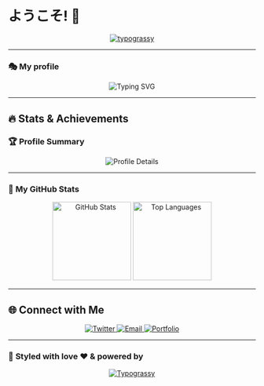 # ようこそ! 👋

<p align="center">
  <a href="https://github.com/kawarimidoll/typograssy">
    <img src="https://typograssy.deno.dev/api?text=%E3%81%93%E3%82%93%E3%81%AB%E3%81%A1%E3%81%AF%EF%BC%81%E3%80%80Hello%20world%EF%BC%81%20%20&l0=000000&l1=ff3399&l2=00ccff&l3=ffcc00&l4=00ff99&bg=111111&frame=none&comment=" alt="typograssy" />
  </a>
</p>

---

### 🎭 **My profile**
<p align="center">
  <img src="https://readme-typing-svg.herokuapp.com?font=Fira+Code&size=22&pause=1000&color=00FFCC&center=true&vCenter=true&width=440&height=40&lines=Welcome+to+My+Profile!;I+love+coding!;Let's+build+something+awesome!" alt="Typing SVG">
</p>

---

## 🔥 **Stats & Achievements**

### 🏆 **Profile Summary**
<p align="center">
  <img src="https://github-profile-summary-cards.vercel.app/api/cards/profile-details?username=maple0603&theme=dracula" alt="Profile Details" />
</p>

---

### 🚀 **My GitHub Stats**
<div align="center">
  <img height="160px" src="https://github-readme-stats.vercel.app/api?username=maple0603&show_icons=true&theme=tokyonight" alt="GitHub Stats" />
  <img height="160px" src="https://github-readme-stats.vercel.app/api/top-langs/?username=maple0603&layout=compact&langs_count=6&theme=tokyonight" alt="Top Languages" />
</div>

---


## 🌐 **Connect with Me**
<p align="center">
  <a href="https://twitter.com/maple0603">
    <img src="https://img.shields.io/badge/Twitter-%231DA1F2.svg?logo=twitter&logoColor=white" alt="Twitter" />
  </a>
  <a href="mailto:example@example.com">
    <img src="https://img.shields.io/badge/Email-%23D14836.svg?logo=gmail&logoColor=white" alt="Email" />
  </a>
  <a href="https://yourportfolio.com">
    <img src="https://img.shields.io/badge/Portfolio-%2312100E.svg?logo=vercel&logoColor=white" alt="Portfolio" />
  </a>
</p>

---

### 🎨 **Styled with love ❤️ & powered by**
<p align="center">
  <a href="https://github.com/kawarimidoll/typograssy">
    <img src="https://img.shields.io/badge/Typograssy-%23FF5733.svg?style=for-the-badge&logo=github&logoColor=white" alt="Typograssy" />
  </a>
</p>
